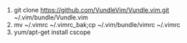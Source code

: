
1. git clone https://github.com/VundleVim/Vundle.vim.git ~/.vim/bundle/Vundle.vim 
2. mv ~/.vimrc ~/.vimrc_bak;cp ~/.vim/bundle/vimrc ~/.vimrc
3. yum/apt-get install cscope


